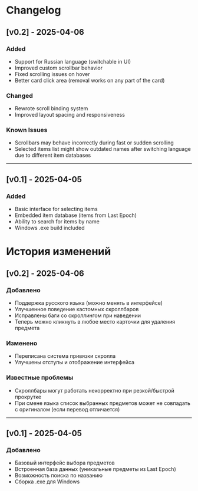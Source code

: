 # Changelog

## [v0.2] - 2025-04-06
### Added
- Support for Russian language (switchable in UI)
- Improved custom scrollbar behavior
- Fixed scrolling issues on hover
- Better card click area (removal works on any part of the card)

### Changed
- Rewrote scroll binding system
- Improved layout spacing and responsiveness

### Known Issues
- Scrollbars may behave incorrectly during fast or sudden scrolling
- Selected items list might show outdated names after switching language due to different item databases

---

## [v0.1] - 2025-04-05
### Added
- Basic interface for selecting items
- Embedded item database (items from Last Epoch)
- Ability to search for items by name
- Windows .exe build included


# История изменений

## [v0.2] - 2025-04-06
### Добавлено
- Поддержка русского языка (можно менять в интерфейсе)
- Улучшенное поведение кастомных скроллбаров
- Исправлены баги со скроллингом при наведении
- Теперь можно кликнуть в любое место карточки для удаления предмета

### Изменено
- Переписана система привязки скролла
- Улучшены отступы и отображение интерфейса

### Известные проблемы
- Скроллбары могут работать некорректно при резкой/быстрой прокрутке
- При смене языка список выбранных предметов может не совпадать с оригиналом (если перевод отличается)

---

## [v0.1] - 2025-04-05
### Добавлено
- Базовый интерфейс выбора предметов
- Встроенная база данных (уникальные предметы из Last Epoch)
- Возможность поиска по названию
- Сборка .exe для Windows